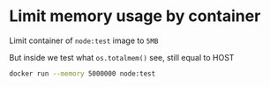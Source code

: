 # Limit memory usage by container

Limit container of `node:test` image to `5MB`

But inside we test what `os.totalmem()` see, still equal to HOST

```sh
docker run --memory 5000000 node:test
```
